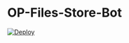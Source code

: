 # OP-Files-Store-Bot


[![Deploy](https://www.herokucdn.com/deploy/button.svg)](https://heroku.com/deploy?template=https://github.com/pavan/OP-Files-Store-Bot)
